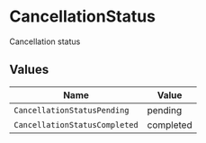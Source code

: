 # CancellationStatus

Cancellation status


## Values

| Name                          | Value                         |
| ----------------------------- | ----------------------------- |
| `CancellationStatusPending`   | pending                       |
| `CancellationStatusCompleted` | completed                     |